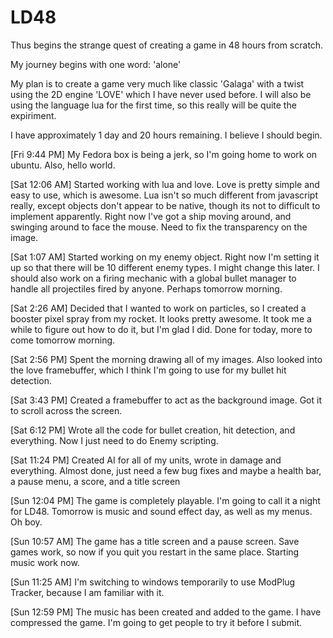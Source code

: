 LD48
====
Thus begins the strange quest of creating a game in 48 hours from scratch. 

My journey begins with one word: 'alone'

My plan is to create a game very much like classic 'Galaga' with a twist using the 2D engine 'LOVE' which I have never used before. I will also be using the language lua for the first time, so this really will be quite the expiriment. 

I have approximately 1 day and 20 hours remaining. I believe I should begin.

[Fri 9:44 PM]
My Fedora box is being a jerk, so I'm going home to work on ubuntu. Also, hello world.

[Sat 12:06 AM]
Started working with lua and love. Love is pretty simple and easy to use, which is awesome. Lua isn't so much different from javascript really, except objects don't appear to be native, though its not to difficult to implement apparently. Right now I've got a ship moving around, and swinging around to face the mouse. Need to fix the transparency on the image.

[Sat 1:07 AM]
Started working on my enemy object. Right now I'm setting it up so that there will be 10 different enemy types. I might change this later. I should also work on a firing mechanic with a global bullet manager to handle all projectiles fired by anyone. Perhaps tomorrow morning.

[Sat 2:26 AM]
Decided that I wanted to work on particles, so I created a booster pixel spray from my rocket. It looks pretty awesome. It took me a while to figure out how to do it, but I'm glad I did. Done for today, more to come tomorrow morning.

[Sat 2:56 PM]
Spent the morning drawing all of my images. Also looked into the love framebuffer, which I think I'm going to use for my bullet hit detection.

[Sat 3:43 PM]
Created a framebuffer to act as the background image. Got it to scroll across the screen. 

[Sat 6:12 PM]
Wrote all the code for bullet creation, hit detection, and everything. Now I just need to do Enemy scripting.

[Sat 11:24 PM]
Created AI for all of my units, wrote in damage and everything. Almost done, just need a few bug fixes and maybe a health bar, a pause menu, a score, and a title screen

[Sun 12:04 PM]
The game is completely playable. I'm going to call it a night for LD48. Tomorrow is music and sound effect day, as well as my menus. Oh boy.

[Sun 10:57 AM]
The game has a title screen and a pause screen. Save games work, so now if you quit you restart in the same place. Starting music work now.

[Sun 11:25 AM]
I'm switching to windows temporarily to use ModPlug Tracker, because I am familiar with it.

[Sun 12:59 PM]
The music has been created and added to the game. I have compressed the game. I'm going to get people to try it before I submit.
